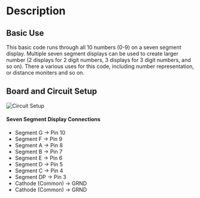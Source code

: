 # Description

## Basic Use
This basic code runs through all 10 numbers (0-9) on a seven segment display. Multiple seven segment displays can be used to create larger number (2 displays for 2 digit numbers,
3 displays for 3 digit numbers, and so on). There a various uses for this code, including number representation, or distance moniters and so on.

## Board and Circuit Setup
![Circuit Setup](https://ibb.co/YZ4YtRF)
#### Seven Segment Display Connections
* Segment G &#8594; Pin 10
* Segment F &#8594; Pin 9
* Segment A &#8594; Pin 8
* Segment B &#8594; Pin 7
* Segment E &#8594; Pin 6
* Segment D &#8594; Pin 5
* Segment C &#8594; Pin 4
* Segment DP &#8594; Pin 3
* Cathode (Common) &#8594; GRND
* Cathode (Common) &#8594; GRND
